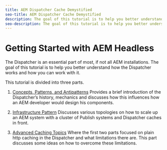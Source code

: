 ```yaml
---
title: AEM Dispatcher Cache Demystified
seo-title: AEM Dispatcher Cache Demystified
description: The goal of this tutorial is to help you better understand how the Dispatcher works and how you can work with it.
seo-description: The goal of this tutorial is to help you better understand how the Dispatcher works and how you can work with it.
---
```


# Getting Started with AEM Headless

The Dispatcher is an essential part of most, if not all AEM installations. The goal of this tutorial is to help you better understand how the Dispatcher works and how you can work with it.

This tutorial is divided into three parts.

1. [Concepts, Patterns, and Antipatterns](./chapter-1.md)
Provides a brief introduction of the Dispatcher’s history, mechanics and discusses how this influences how an AEM developer would design his components.

1. [Infrastructure Pattern](./chapter-2.md)
Discusses various topologies on how to scale up an AEM system with a cluster of Publish systems and Dispatcher caches in front.

1. [Advanced Caching Topics](./chapter-3.md)
Where the first two parts focused on plain http caching in the Dispatcher and what limitations there are. This part discusses some ideas on how to overcome these limitations. 

